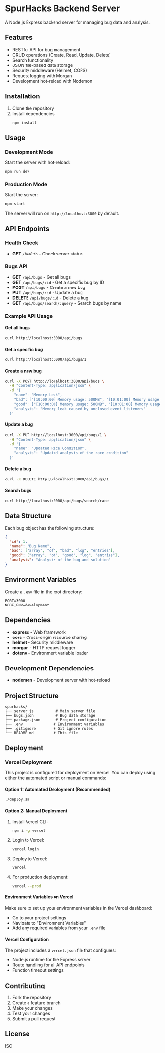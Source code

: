 # SpurHacks Backend Server

A Node.js Express backend server for managing bug data and analysis.

## Features

- RESTful API for bug management
- CRUD operations (Create, Read, Update, Delete)
- Search functionality
- JSON file-based data storage
- Security middleware (Helmet, CORS)
- Request logging with Morgan
- Development hot-reload with Nodemon

## Installation

1. Clone the repository
2. Install dependencies:
   ```bash
   npm install
   ```

## Usage

### Development Mode
Start the server with hot-reload:
```bash
npm run dev
```

### Production Mode
Start the server:
```bash
npm start
```

The server will run on `http://localhost:3000` by default.

## API Endpoints

### Health Check
- **GET** `/health` - Check server status

### Bugs API
- **GET** `/api/bugs` - Get all bugs
- **GET** `/api/bugs/:id` - Get a specific bug by ID
- **POST** `/api/bugs` - Create a new bug
- **PUT** `/api/bugs/:id` - Update a bug
- **DELETE** `/api/bugs/:id` - Delete a bug
- **GET** `/api/bugs/search/:query` - Search bugs by name

### Example API Usage

#### Get all bugs
```bash
curl http://localhost:3000/api/bugs
```

#### Get a specific bug
```bash
curl http://localhost:3000/api/bugs/1
```

#### Create a new bug
```bash
curl -X POST http://localhost:3000/api/bugs \
  -H "Content-Type: application/json" \
  -d '{
    "name": "Memory Leak",
    "bad": ["[10:00:00] Memory usage: 500MB", "[10:01:00] Memory usage: 1GB"],
    "good": ["[10:00:00] Memory usage: 500MB", "[10:01:00] Memory usage: 510MB"],
    "analysis": "Memory leak caused by unclosed event listeners"
  }'
```

#### Update a bug
```bash
curl -X PUT http://localhost:3000/api/bugs/1 \
  -H "Content-Type: application/json" \
  -d '{
    "name": "Updated Race Condition",
    "analysis": "Updated analysis of the race condition"
  }'
```

#### Delete a bug
```bash
curl -X DELETE http://localhost:3000/api/bugs/1
```

#### Search bugs
```bash
curl http://localhost:3000/api/bugs/search/race
```

## Data Structure

Each bug object has the following structure:
```json
{
  "id": 1,
  "name": "Bug Name",
  "bad": ["array", "of", "bad", "log", "entries"],
  "good": ["array", "of", "good", "log", "entries"],
  "analysis": "Analysis of the bug and solution"
}
```

## Environment Variables

Create a `.env` file in the root directory:
```
PORT=3000
NODE_ENV=development
```

## Dependencies

- **express** - Web framework
- **cors** - Cross-origin resource sharing
- **helmet** - Security middleware
- **morgan** - HTTP request logger
- **dotenv** - Environment variable loader

## Development Dependencies

- **nodemon** - Development server with hot-reload

## Project Structure

```
spurhacks/
├── server.js          # Main server file
├── bugs.json          # Bug data storage
├── package.json       # Project configuration
├── .env              # Environment variables
├── .gitignore        # Git ignore rules
└── README.md         # This file
```

## Deployment

### Vercel Deployment

This project is configured for deployment on Vercel. You can deploy using either the automated script or manual commands:

#### Option 1: Automated Deployment (Recommended)
```bash
./deploy.sh
```

#### Option 2: Manual Deployment

1. Install Vercel CLI:
   ```bash
   npm i -g vercel
   ```

2. Login to Vercel:
   ```bash
   vercel login
   ```

3. Deploy to Vercel:
   ```bash
   vercel
   ```

4. For production deployment:
   ```bash
   vercel --prod
   ```

#### Environment Variables on Vercel

Make sure to set up your environment variables in the Vercel dashboard:
- Go to your project settings
- Navigate to "Environment Variables"
- Add any required variables from your `.env` file

#### Vercel Configuration

The project includes a `vercel.json` file that configures:
- Node.js runtime for the Express server
- Route handling for all API endpoints
- Function timeout settings

## Contributing

1. Fork the repository
2. Create a feature branch
3. Make your changes
4. Test your changes
5. Submit a pull request

## License

ISC
